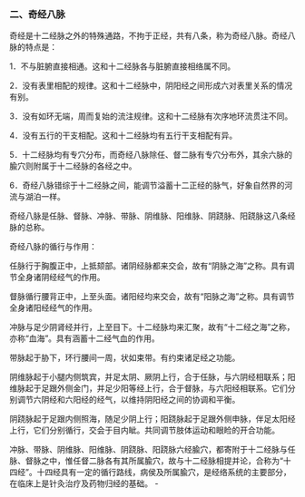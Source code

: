 ### 二、奇经八脉

奇经是十二经脉之外的特殊通路，不拘于正经，共有八条，称为奇经八脉。奇经八脉的特点是：

1．不与脏腑直接相通。这和十二经脉各与脏腑直接相络属不同。

2．没有表里相配的规律。这和十二经脉中，阴阳经之间形成六对表里关系的情况有别。

3．没有如环无端，周而复始的流注规律。这和十二经脉有次序地环流贯注不同。

4．没有五行的干支相配。这和十二经脉均有五行干支相配有异。

5．十二经脉均有专穴分布，而奇经八脉除任、督二脉有专穴分布外，其余六脉的腧穴则附属于十二经脉的各经之中。

6．奇经八脉错综于十二经脉之间，能调节溢蓄十二正经的脉气，好象自然界的河流与湖泊一样。

奇经八脉是任脉、督脉、冲脉、带脉、阴维脉、阳维脉、阴跷脉、阳跷脉这八条经脉的总称。

奇经八脉的循行与作用：

任脉行于胸腹正中，上抵颏部。诸阴经脉都来交会，故有“阴脉之海”之称。具有调节全身诸阴经经气的作用。

督脉循行腰背正中，上至头面。诸阳经均来交会，故有“阳脉之海”之称。具有调节全身诸阳经经气的作用。

冲脉与足少阴肾经并行，上至目下。十二经脉均来汇聚，故有“十二经之海”之称，亦称“血海”。具有涵蓄十二经气血的作用。

带脉起于胁下，环行腰间一周，状如束带。有约束诸足经之功能。

阴维脉起于小腿内侧筑宾，并足太阴、厥阴上行，合于任脉，与六阴经相联系；阳维脉起于足跟外侧金门，并足少阳等经上行，合于督脉，与六阳经相联系。它们分别调节六阴经和六阳经的经气，以维持阴阳经之间的协调和平衡。

阴跷脉起于足跟内侧照海，随足少阴上行；阳跷脉起于足跟外侧申脉，伴足太阳经上行，它们分别循行，交会于目内眦。共同调节肢体运动和眼睑的开合功能。

 冲脉、带脉、阴维脉、阳维脉、阴跷脉、阳跷脉六经腧穴，都寄附于十二经脉与任脉、督脉之中，惟任督二脉各有其所属腧穴，故与十二经脉相提并论，合称为“十四经”。十四经具有一定的循行路线，病侯及所属腧穴，是经络系统的主要部分，在临床上是针灸治疗及药物归经的基础。    -

